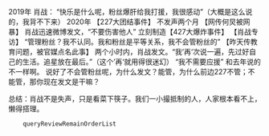 2019年 
	肖战： “快乐是什么呢，粉丝爆肝给我打援，我很感动”（大概是这么说的，我背不下来）
2020年
	【227大团结事件】
		不发声两个月
	【网传何炅被网暴】
		肖战迅速微博发文，“不要伤害他人”
		立刻制造【427大爆炸事件】
	【肖战专访】
		“管理粉丝？我不认同。我和粉丝是平等关系，我不会管粉丝的”
	【昨天传教育问题，被官媒点名此事】
		两个小时内，肖战发文。“我’再‘次说一遍，先过好自己的生活。追星放在最后。”（这个’再‘就用得很迷幻）
		“我不需要应援” 和去年说的不一样啊。
		说好了不会管粉丝呢，为什么发文？能管，为什么前边227不管；不能管，那你现在发文是干嘛？
		
		
总结：肖战不是失声，只是看菜下筷子。我们一小撮抵制的人，人家根本看不上，懒得搭理。
		
		
		queryReviewRemainOrderList